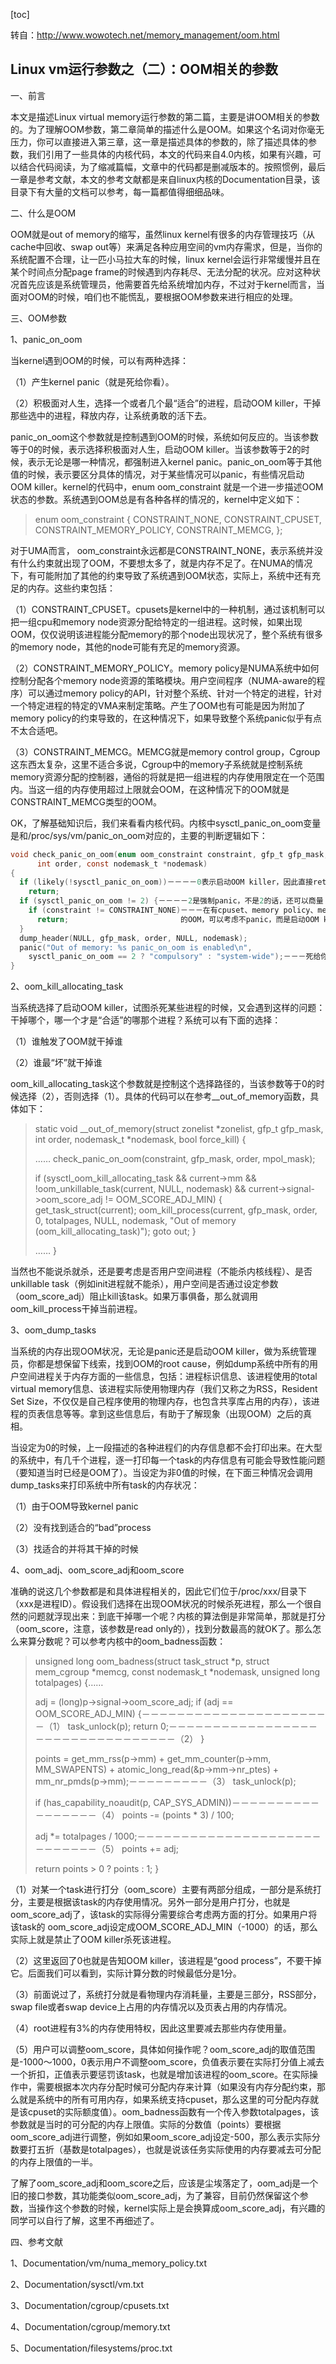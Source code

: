 [toc]

转自：http://www.wowotech.net/memory_management/oom.html

## Linux vm运行参数之（二）：OOM相关的参数

一、前言

本文是描述Linux virtual memory运行参数的第二篇，主要是讲OOM相关的参数的。为了理解OOM参数，第二章简单的描述什么是OOM。如果这个名词对你毫无压力，你可以直接进入第三章，这一章是描述具体的参数的，除了描述具体的参数，我们引用了一些具体的内核代码，本文的代码来自4.0内核，如果有兴趣，可以结合代码阅读，为了缩减篇幅，文章中的代码都是删减版本的。按照惯例，最后一章是参考文献，本文的参考文献都是来自linux内核的Documentation目录，该目录下有大量的文档可以参考，每一篇都值得细细品味。

二、什么是OOM

OOM就是out of memory的缩写，虽然linux kernel有很多的内存管理技巧（从cache中回收、swap out等）来满足各种应用空间的vm内存需求，但是，当你的系统配置不合理，让一匹小马拉大车的时候，linux kernel会运行非常缓慢并且在某个时间点分配page frame的时候遇到内存耗尽、无法分配的状况。应对这种状况首先应该是系统管理员，他需要首先给系统增加内存，不过对于kernel而言，当面对OOM的时候，咱们也不能慌乱，要根据OOM参数来进行相应的处理。

三、OOM参数

1、panic_on_oom

当kernel遇到OOM的时候，可以有两种选择：

（1）产生kernel panic（就是死给你看）。

（2）积极面对人生，选择一个或者几个最“适合”的进程，启动OOM killer，干掉那些选中的进程，释放内存，让系统勇敢的活下去。

panic_on_oom这个参数就是控制遇到OOM的时候，系统如何反应的。当该参数等于0的时候，表示选择积极面对人生，启动OOM killer。当该参数等于2的时候，表示无论是哪一种情况，都强制进入kernel panic。panic_on_oom等于其他值的时候，表示要区分具体的情况，对于某些情况可以panic，有些情况启动OOM killer。kernel的代码中，enum oom_constraint 就是一个进一步描述OOM状态的参数。系统遇到OOM总是有各种各样的情况的，kernel中定义如下：

> enum oom_constraint {
>   CONSTRAINT_NONE,
>   CONSTRAINT_CPUSET,
>   CONSTRAINT_MEMORY_POLICY,
>   CONSTRAINT_MEMCG,
> };

对于UMA而言， oom_constraint永远都是CONSTRAINT_NONE，表示系统并没有什么约束就出现了OOM，不要想太多了，就是内存不足了。在NUMA的情况下，有可能附加了其他的约束导致了系统遇到OOM状态，实际上，系统中还有充足的内存。这些约束包括：

（1）CONSTRAINT_CPUSET。cpusets是kernel中的一种机制，通过该机制可以把一组cpu和memory node资源分配给特定的一组进程。这时候，如果出现OOM，仅仅说明该进程能分配memory的那个node出现状况了，整个系统有很多的memory node，其他的node可能有充足的memory资源。

（2）CONSTRAINT_MEMORY_POLICY。memory policy是NUMA系统中如何控制分配各个memory node资源的策略模块。用户空间程序（NUMA-aware的程序）可以通过memory policy的API，针对整个系统、针对一个特定的进程，针对一个特定进程的特定的VMA来制定策略。产生了OOM也有可能是因为附加了memory policy的约束导致的，在这种情况下，如果导致整个系统panic似乎有点不太合适吧。

（3）CONSTRAINT_MEMCG。MEMCG就是memory control group，Cgroup这东西太复杂，这里不适合多说，Cgroup中的memory子系统就是控制系统memory资源分配的控制器，通俗的将就是把一组进程的内存使用限定在一个范围内。当这一组的内存使用超过上限就会OOM，在这种情况下的OOM就是CONSTRAINT_MEMCG类型的OOM。

OK，了解基础知识后，我们来看看内核代码。内核中sysctl_panic_on_oom变量是和/proc/sys/vm/panic_on_oom对应的，主要的判断逻辑如下：

```c
void check_panic_on_oom(enum oom_constraint constraint, gfp_t gfp_mask,
      int order, const nodemask_t *nodemask)
{
  if (likely(!sysctl_panic_on_oom))－－－－0表示启动OOM killer，因此直接return了
    return;
  if (sysctl_panic_on_oom != 2) {－－－－2是强制panic，不是2的话，还可以商量
    if (constraint != CONSTRAINT_NONE)－－－在有cpuset、memory policy、memcg的约束情况下
      return;                         的OOM，可以考虑不panic，而是启动OOM killer
  }
  dump_header(NULL, gfp_mask, order, NULL, nodemask);
  panic("Out of memory: %s panic_on_oom is enabled\n",
    sysctl_panic_on_oom == 2 ? "compulsory" : "system-wide");－－－死给你看啦
}
```



2、oom_kill_allocating_task

当系统选择了启动OOM killer，试图杀死某些进程的时候，又会遇到这样的问题：干掉哪个，哪一个才是“合适”的哪那个进程？系统可以有下面的选择：

（1）谁触发了OOM就干掉谁

（2）谁最“坏”就干掉谁

oom_kill_allocating_task这个参数就是控制这个选择路径的，当该参数等于0的时候选择（2），否则选择（1）。具体的代码可以在参考__out_of_memory函数，具体如下：

> static void __out_of_memory(struct zonelist *zonelist, gfp_t gfp_mask,
>     int order, nodemask_t *nodemask, bool force_kill)  {
>
> ……
>   check_panic_on_oom(constraint, gfp_mask, order, mpol_mask);
>
>   if (sysctl_oom_kill_allocating_task && current->mm &&
>     !oom_unkillable_task(current, NULL, nodemask) &&
>     current->signal->oom_score_adj != OOM_SCORE_ADJ_MIN) {
>     get_task_struct(current);
>     oom_kill_process(current, gfp_mask, order, 0, totalpages, NULL,
>          nodemask, "Out of memory (oom_kill_allocating_task)");
>     goto out;
>   }
>
> ……
> }

当然也不能说杀就杀，还是要考虑是否用户空间进程（不能杀内核线程）、是否unkillable task（例如init进程就不能杀），用户空间是否通过设定参数（oom_score_adj）阻止kill该task。如果万事俱备，那么就调用oom_kill_process干掉当前进程。

3、oom_dump_tasks

当系统的内存出现OOM状况，无论是panic还是启动OOM killer，做为系统管理员，你都是想保留下线索，找到OOM的root cause，例如dump系统中所有的用户空间进程关于内存方面的一些信息，包括：进程标识信息、该进程使用的total virtual memory信息、该进程实际使用物理内存（我们又称之为RSS，Resident Set Size，不仅仅是自己程序使用的物理内存，也包含共享库占用的内存），该进程的页表信息等等。拿到这些信息后，有助于了解现象（出现OOM）之后的真相。

当设定为0的时候，上一段描述的各种进程们的内存信息都不会打印出来。在大型的系统中，有几千个进程，逐一打印每一个task的内存信息有可能会导致性能问题（要知道当时已经是OOM了）。当设定为非0值的时候，在下面三种情况会调用dump_tasks来打印系统中所有task的内存状况：

（1）由于OOM导致kernel panic

（2）没有找到适合的“bad”process

（3）找适合的并将其干掉的时候

4、oom_adj、oom_score_adj和oom_score

准确的说这几个参数都是和具体进程相关的，因此它们位于/proc/xxx/目录下（xxx是进程ID）。假设我们选择在出现OOM状况的时候杀死进程，那么一个很自然的问题就浮现出来：到底干掉哪一个呢？内核的算法倒是非常简单，那就是打分（oom_score，注意，该参数是read only的），找到分数最高的就OK了。那么怎么来算分数呢？可以参考内核中的oom_badness函数：

> unsigned long oom_badness(struct task_struct *p, struct mem_cgroup *memcg,
>        const nodemask_t *nodemask, unsigned long totalpages)
> {……
>
>   adj = (long)p->signal->oom_score_adj;
>   if (adj == OOM_SCORE_ADJ_MIN) {－－－－－－－－－－－－－－－－－－－－－－（1）
>     task_unlock(p);
>     return 0;－－－－－－－－－－－－－－－－－－－－－－－－－－－－－－－－－（2）
>   }
>
>   points = get_mm_rss(p->mm) + get_mm_counter(p->mm, MM_SWAPENTS) +
>     atomic_long_read(&p->mm->nr_ptes) + mm_nr_pmds(p->mm);－－－－－－－－－（3）
>   task_unlock(p);
>
> 
>   if (has_capability_noaudit(p, CAP_SYS_ADMIN))－－－－－－－－－－－－－－－－－（4）
>     points -= (points * 3) / 100;
>
>   adj *= totalpages / 1000;－－－－－－－－－－－－－－－－－－－－－－－－－－－－（5）
>   points += adj; 
>
>   return points > 0 ? points : 1;
> }

（1）对某一个task进行打分（oom_score）主要有两部分组成，一部分是系统打分，主要是根据该task的内存使用情况。另外一部分是用户打分，也就是oom_score_adj了，该task的实际得分需要综合考虑两方面的打分。如果用户将该task的 oom_score_adj设定成OOM_SCORE_ADJ_MIN（-1000）的话，那么实际上就是禁止了OOM killer杀死该进程。

（2）这里返回了0也就是告知OOM killer，该进程是“good process”，不要干掉它。后面我们可以看到，实际计算分数的时候最低分是1分。

（3）前面说过了，系统打分就是看物理内存消耗量，主要是三部分，RSS部分，swap file或者swap device上占用的内存情况以及页表占用的内存情况。

（4）root进程有3%的内存使用特权，因此这里要减去那些内存使用量。

（5）用户可以调整oom_score，具体如何操作呢？oom_score_adj的取值范围是-1000～1000，0表示用户不调整oom_score，负值表示要在实际打分值上减去一个折扣，正值表示要惩罚该task，也就是增加该进程的oom_score。在实际操作中，需要根据本次内存分配时候可分配内存来计算（如果没有内存分配约束，那么就是系统中的所有可用内存，如果系统支持cpuset，那么这里的可分配内存就是该cpuset的实际额度值）。oom_badness函数有一个传入参数totalpages，该参数就是当时的可分配的内存上限值。实际的分数值（points）要根据oom_score_adj进行调整，例如如果oom_score_adj设定-500，那么表示实际分数要打五折（基数是totalpages），也就是说该任务实际使用的内存要减去可分配的内存上限值的一半。

了解了oom_score_adj和oom_score之后，应该是尘埃落定了，oom_adj是一个旧的接口参数，其功能类似oom_score_adj，为了兼容，目前仍然保留这个参数，当操作这个参数的时候，kernel实际上是会换算成oom_score_adj，有兴趣的同学可以自行了解，这里不再细述了。

四、参考文献

1、Documentation/vm/numa_memory_policy.txt

2、Documentation/sysctl/vm.txt

3、Documentation/cgroup/cpusets.txt

4、Documentation/cgroup/memory.txt

5、Documentation/filesystems/proc.txt